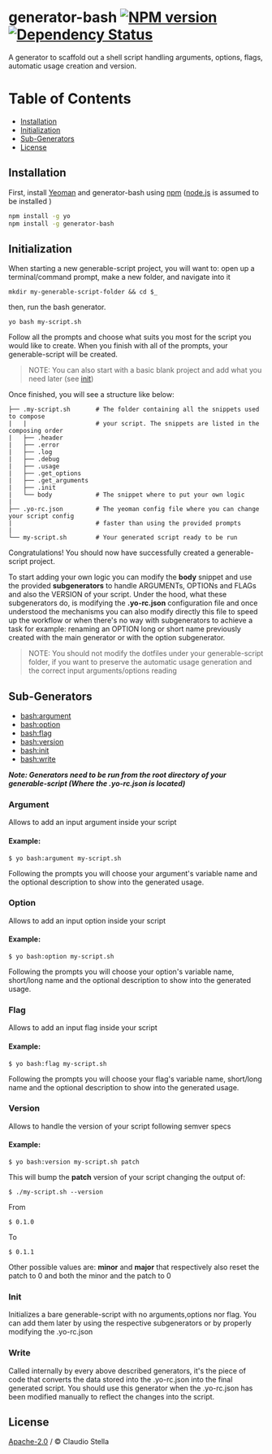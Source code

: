 # generator-bash [![NPM version][npm-image]][npm-url] [![Dependency Status][daviddm-image]][daviddm-url]
A generator to scaffold out a shell script handling arguments, options, flags, automatic usage creation and version.

# Table of Contents

- [Installation](#installation)
- [Initialization](#initialization)
- [Sub-Generators](#sub-generators)
- [License](#license)

## Installation

First, install [Yeoman](http://yeoman.io) and generator-bash using [npm](https://www.npmjs.com/) ([node.js](https://nodejs.org/) is assumed to be installed )

```bash
npm install -g yo
npm install -g generator-bash
```

## Initialization

When starting a new generable-script project, you will want to: open up a terminal/command prompt, make a new folder, and navigate into it

```
mkdir my-generable-script-folder && cd $_
```

then, run the bash generator.

```
yo bash my-script.sh
```

Follow all the prompts and choose what suits you most for the script you would like to create.
When you finish with all of the prompts, your generable-script will be created.

> NOTE: You can also start with a basic blank project and add what you need later (see [init](#init))

Once finished, you will see a structure like below:

```
├── .my-script.sh       # The folder containing all the snippets used to compose
|   |                   # your script. The snippets are listed in the composing order
|   ├── .header
|   ├── .error
|   ├── .log
|   ├── .debug
|   ├── .usage
|   ├── .get_options
|   ├── .get_arguments
|   ├── .init
|   └── body            # The snippet where to put your own logic
|
├── .yo-rc.json         # The yeoman config file where you can change your script config 
|                       # faster than using the provided prompts
|
└── my-script.sh        # Your generated script ready to be run
```

Congratulations! You should now have successfully created a generable-script project.

To start adding your own logic you can modify the **body** snippet and use the provided **subgenerators** to handle 
ARGUMENTs, OPTIONs and FLAGs and also the VERSION of your script. Under the hood, what these subgenerators do, is modifying the 
**.yo-rc.json** configuration file and once understood the mechanisms you can also modify directly this file to speed up 
the workflow or when there's no way with subgenerators to achieve a task for example: renaming an OPTION long or short name 
previously created with the main generator or with the option subgenerator.

> NOTE: You should not modify the dotfiles under your generable-script folder, if you want to preserve the automatic
usage generation and the correct input arguments/options reading

## Sub-Generators

* [bash:argument](#argument)
* [bash:option](#option)
* [bash:flag](#flag)
* [bash:version](#version)
* [bash:init](#init)
* [bash:write](#write)

***Note: Generators need to be run from the root directory of your generable-script (Where the .yo-rc.json is located)***

### Argument
Allows to add an input argument inside your script 

#### Example:

```
$ yo bash:argument my-script.sh
```

Following the prompts you will choose your argument's variable name and the optional description to show
into the generated usage.

### Option
Allows to add an input option inside your script 

#### Example:

```
$ yo bash:option my-script.sh
```

Following the prompts you will choose your option's variable name, short/long name and the optional description to show
into the generated usage.

### Flag
Allows to add an input flag inside your script 

#### Example:

```
$ yo bash:flag my-script.sh
```

Following the prompts you will choose your flag's variable name, short/long name and the optional description to show
into the generated usage.

### Version
Allows to handle the version of your script following semver specs 

#### Example:

```
$ yo bash:version my-script.sh patch
```

This will bump the **patch** version of your script changing the output of:

```
$ ./my-script.sh --version
```
From
```
$ 0.1.0
```
To
```
$ 0.1.1
```
Other possible values are: **minor** and **major** that respectively also reset the patch to 0 and both the minor and the patch to 0

### Init
Initializes a bare generable-script with no arguments,options nor flag. You can add them later by using 
the respective subgenerators or by properly modifying the .yo-rc.json

### Write
Called internally by every above described generators, it's the piece of code that converts the data stored into
the .yo-rc.json into the final generated script. You should use this generator when the .yo-rc.json has been
modified manually to reflect the changes into the script.

## License

[Apache-2.0](LICENSE) / © Claudio Stella


[npm-image]: https://badge.fury.io/js/generator-bash.svg
[npm-url]: https://npmjs.org/package/generator-bash
[daviddm-image]: https://david-dm.org/neatshell/generator-bash.svg?theme=shields.io
[daviddm-url]: https://david-dm.org/neatshell/generator-bash
